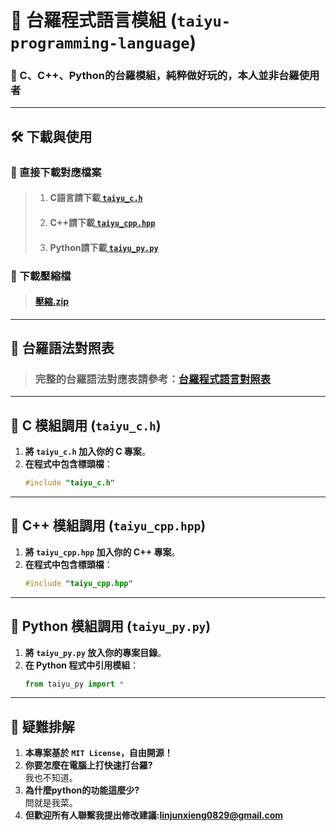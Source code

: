 # 📜 台羅程式語言模組 (`taiyu-programming-language`)
### 🚀 C、C++、Python的台羅模組，純粹做好玩的，本人並非台羅使用者

---

## 🛠️ **下載與使用**
### **🔹 直接下載對應檔案**
> 1. #### C語言請下載[ `taiyu_c.h` ](https://github.com/Alan20050829/taiyu-programming-language/blob/main/taiyu_c.h)
> 2. #### C++請下載[ `taiyu_cpp.hpp` ](https://github.com/Alan20050829/taiyu-programming-language/blob/main/taiyu_cpp.hpp)
> 3. #### Python請下載[ `taiyu_py.py` ](https://github.com/Alan20050829/taiyu-programming-language/blob/main/taiyu_py.py)
### **🔹 下載壓縮檔**
> #### [壓縮.zip](https://github.com/Alan20050829/taiyu-programming-language/archive/refs/heads/main.zip)

---
## 🔗 **台羅語法對照表**

> ### 完整的台羅語法對應表請參考：[台羅程式語言對照表](taiyu_language_mapping.md)


---

## 🔹 **C 模組調用 (`taiyu_c.h`)**
1. **將 `taiyu_c.h` 加入你的 C 專案**。
2. **在程式中包含標頭檔**：
   ```c
   #include "taiyu_c.h"
   ```

---

## 🔹 **C++ 模組調用 (`taiyu_cpp.hpp`)**
1. **將 `taiyu_cpp.hpp` 加入你的 C++ 專案**。
2. **在程式中包含標頭檔**：
   ```cpp
   #include "taiyu_cpp.hpp"
   ```

---

## 🔹 **Python 模組調用 (`taiyu_py.py`)**
1. **將 `taiyu_py.py` 放入你的專案目錄**。
2. **在 Python 程式中引用模組**：
   ```python
   from taiyu_py import *
   ```

---

## 📜 **疑難排解**
1. **本專案基於 `MIT License`，自由開源！**
2. **你要怎麼在電腦上打快速打台羅?**  
   我也不知道。  
3. **為什麼python的功能這麼少?**  
   問就是我菜。  
4. **但歡迎所有人聯繫我提出修改建議:linjunxieng0829@gmail.com**


